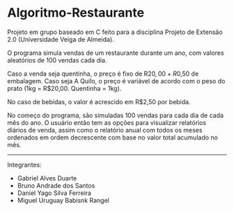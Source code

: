 # Algoritmo-Restaurante

Projeto em grupo baseado em C feito para a disciplina Projeto de Extensão 2.0 (Universidade Veiga de Almeida).

O programa simula vendas de um restaurante durante um ano, com valores aleatórios de 100 vendas cada dia.

Caso a venda seja quentinha, o preço é fixo de R$20,00 + R$0,50 de embalagem. Caso seja A Quilo, o preço é variável de acordo com o peso do prato (1kg = R$20,00. Quentinha = 1kg).

No caso de bebidas, o valor é acrescido em R$2,50 por bebida.

No começo do programa, são simuladas 100 vendas para cada dia de cada mês do ano. O usuário então tem as opções para visualizar relatórios diários de venda, assim como o
relatório anual com todos os meses ordenados em ordem decrescente com base no valor total acumulado no mês.

-------------------------------------------------------

Integrantes:

- Gabriel Alves Duarte
- Bruno Andrade dos Santos
- Daniel Yago Silva Ferreira
- Miguel Uruguay Babisnk Rangel
